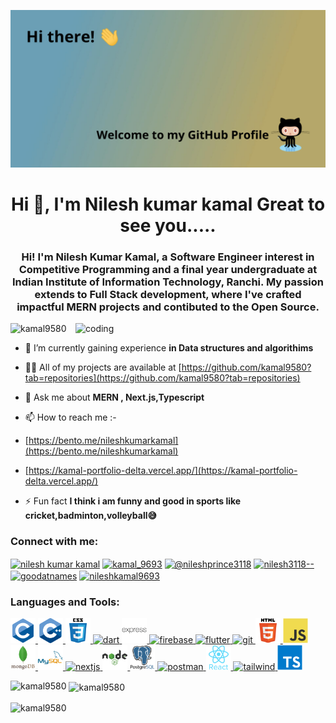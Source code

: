 
![logo](https://github.com/kamal9580/kamal9580/blob/main/281486b8-097d-4fdb-a4a5-92fc485f920c.png)
<h1 align="center">Hi 👋, I'm Nilesh kumar kamal Great to see you.....</h1>

<h3 align="center">Hi! I'm Nilesh Kumar Kamal, a Software Engineer interest in Competitive Programming and a final year undergraduate at Indian Institute of Information Technology, Ranchi. My passion extends to Full Stack development, where I've crafted impactful MERN projects and contibuted to the Open Source.</h3>

<img align="right" alt="coding" width="400" src="[https://camo.githubusercontent.com/19db51af5f90f1b152bc0b9078f5fe97053955be5074f03f17019c70345bdcdb/68747470733a2f2f6d69726f2e6d656469756d2e636f6d2f6d61782f313336302f302a37513379765349765f7430696f4a2d5a2e676966](https://user-images.githubusercontent.com/74038190/219923823-bf1ce878-c6b8-4faa-be07-93e6b1006521.gif)">

<p align="left"> <img src="https://komarev.com/ghpvc/?username=kamal9580&label=Profile%20views&color=0e75b6&style=flat" alt="kamal9580" /> </p>

- 🌱 I’m currently gaining experience **in Data structures and algorithims**

- 👨‍💻 All of my projects are available at [https://github.com/kamal9580?tab=repositories](https://github.com/kamal9580?tab=repositories)

- 💬 Ask me about **MERN , Next.js,Typescript**

- 📫 How to reach me :-
- [https://bento.me/nileshkumarkamal](https://bento.me/nileshkumarkamal)
- [https://kamal-portfolio-delta.vercel.app/](https://kamal-portfolio-delta.vercel.app/)
  
- ⚡ Fun fact **I think i am funny and good in sports like cricket,badminton,volleyball😅**

<h3 align="left">Connect with me:</h3>
<p align="left">
<a href="https://linkedin.com/in/nilesh kumar kamal" target="blank"><img align="center" src="https://raw.githubusercontent.com/rahuldkjain/github-profile-readme-generator/master/src/images/icons/Social/linked-in-alt.svg" alt="nilesh kumar kamal" height="30" width="40" /></a>
<a href="https://www.codechef.com/users/kamal_9693" target="blank"><img align="center" src="https://cdn.jsdelivr.net/npm/simple-icons@3.1.0/icons/codechef.svg" alt="kamal_9693" height="30" width="40" /></a>
<a href="https://www.hackerrank.com/@nileshprince3118" target="blank"><img align="center" src="https://raw.githubusercontent.com/rahuldkjain/github-profile-readme-generator/master/src/images/icons/Social/hackerrank.svg" alt="@nileshprince3118" height="30" width="40" /></a>
<a href="https://codeforces.com/profile/nilesh3118--" target="blank"><img align="center" src="https://raw.githubusercontent.com/rahuldkjain/github-profile-readme-generator/master/src/images/icons/Social/codeforces.svg" alt="nilesh3118--" height="30" width="40" /></a>
<a href="https://www.leetcode.com/goodatnames" target="blank"><img align="center" src="https://raw.githubusercontent.com/rahuldkjain/github-profile-readme-generator/master/src/images/icons/Social/leet-code.svg" alt="goodatnames" height="30" width="40" /></a>
<a href="https://auth.geeksforgeeks.org/user/nileshkamal9693" target="blank"><img align="center" src="https://raw.githubusercontent.com/rahuldkjain/github-profile-readme-generator/master/src/images/icons/Social/geeks-for-geeks.svg" alt="nileshkamal9693" height="30" width="40" /></a>
</p>

<h3 align="left">Languages and Tools:</h3>
<p align="left"> <a href="https://www.cprogramming.com/" target="_blank" rel="noreferrer"> <img src="https://raw.githubusercontent.com/devicons/devicon/master/icons/c/c-original.svg" alt="c" width="40" height="40"/> </a> <a href="https://www.w3schools.com/cpp/" target="_blank" rel="noreferrer"> <img src="https://raw.githubusercontent.com/devicons/devicon/master/icons/cplusplus/cplusplus-original.svg" alt="cplusplus" width="40" height="40"/> </a> <a href="https://www.w3schools.com/css/" target="_blank" rel="noreferrer"> <img src="https://raw.githubusercontent.com/devicons/devicon/master/icons/css3/css3-original-wordmark.svg" alt="css3" width="40" height="40"/> </a> <a href="https://dart.dev" target="_blank" rel="noreferrer"> <img src="https://www.vectorlogo.zone/logos/dartlang/dartlang-icon.svg" alt="dart" width="40" height="40"/> </a> <a href="https://expressjs.com" target="_blank" rel="noreferrer"> <img src="https://raw.githubusercontent.com/devicons/devicon/master/icons/express/express-original-wordmark.svg" alt="express" width="40" height="40"/> </a> <a href="https://firebase.google.com/" target="_blank" rel="noreferrer"> <img src="https://www.vectorlogo.zone/logos/firebase/firebase-icon.svg" alt="firebase" width="40" height="40"/> </a> <a href="https://flutter.dev" target="_blank" rel="noreferrer"> <img src="https://www.vectorlogo.zone/logos/flutterio/flutterio-icon.svg" alt="flutter" width="40" height="40"/> </a> <a href="https://git-scm.com/" target="_blank" rel="noreferrer"> <img src="https://www.vectorlogo.zone/logos/git-scm/git-scm-icon.svg" alt="git" width="40" height="40"/> </a> <a href="https://www.w3.org/html/" target="_blank" rel="noreferrer"> <img src="https://raw.githubusercontent.com/devicons/devicon/master/icons/html5/html5-original-wordmark.svg" alt="html5" width="40" height="40"/> </a> <a href="https://developer.mozilla.org/en-US/docs/Web/JavaScript" target="_blank" rel="noreferrer"> <img src="https://raw.githubusercontent.com/devicons/devicon/master/icons/javascript/javascript-original.svg" alt="javascript" width="40" height="40"/> </a> <a href="https://www.mongodb.com/" target="_blank" rel="noreferrer"> <img src="https://raw.githubusercontent.com/devicons/devicon/master/icons/mongodb/mongodb-original-wordmark.svg" alt="mongodb" width="40" height="40"/> </a> <a href="https://www.mysql.com/" target="_blank" rel="noreferrer"> <img src="https://raw.githubusercontent.com/devicons/devicon/master/icons/mysql/mysql-original-wordmark.svg" alt="mysql" width="40" height="40"/> </a> <a href="https://nextjs.org/" target="_blank" rel="noreferrer"> <img src="https://cdn.worldvectorlogo.com/logos/nextjs-2.svg" alt="nextjs" width="40" height="40"/> </a> <a href="https://nodejs.org" target="_blank" rel="noreferrer"> <img src="https://raw.githubusercontent.com/devicons/devicon/master/icons/nodejs/nodejs-original-wordmark.svg" alt="nodejs" width="40" height="40"/> </a> <a href="https://www.postgresql.org" target="_blank" rel="noreferrer"> <img src="https://raw.githubusercontent.com/devicons/devicon/master/icons/postgresql/postgresql-original-wordmark.svg" alt="postgresql" width="40" height="40"/> </a> <a href="https://postman.com" target="_blank" rel="noreferrer"> <img src="https://www.vectorlogo.zone/logos/getpostman/getpostman-icon.svg" alt="postman" width="40" height="40"/> </a> <a href="https://reactjs.org/" target="_blank" rel="noreferrer"> <img src="https://raw.githubusercontent.com/devicons/devicon/master/icons/react/react-original-wordmark.svg" alt="react" width="40" height="40"/> </a> <a href="https://tailwindcss.com/" target="_blank" rel="noreferrer"> <img src="https://www.vectorlogo.zone/logos/tailwindcss/tailwindcss-icon.svg" alt="tailwind" width="40" height="40"/> </a> <a href="https://www.typescriptlang.org/" target="_blank" rel="noreferrer"> <img src="https://raw.githubusercontent.com/devicons/devicon/master/icons/typescript/typescript-original.svg" alt="typescript" width="40" height="40"/> </a> </p>

<p><img align="left" src="https://github-readme-stats.vercel.app/api/top-langs?username=kamal9580&show_icons=true&locale=en&layout=compact" alt="kamal9580" /></p>

<p>&nbsp;<img align="center" src="https://github-readme-stats.vercel.app/api?username=kamal9580&show_icons=true&locale=en" alt="kamal9580" /></p>

<p><img align="center" src="https://github-readme-streak-stats.herokuapp.com/?user=kamal9580&" alt="kamal9580" /></p>
